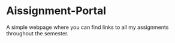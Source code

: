 # Aissignment-Portal
A simple webpage where you can find links to all my assignments throughout the semester.
